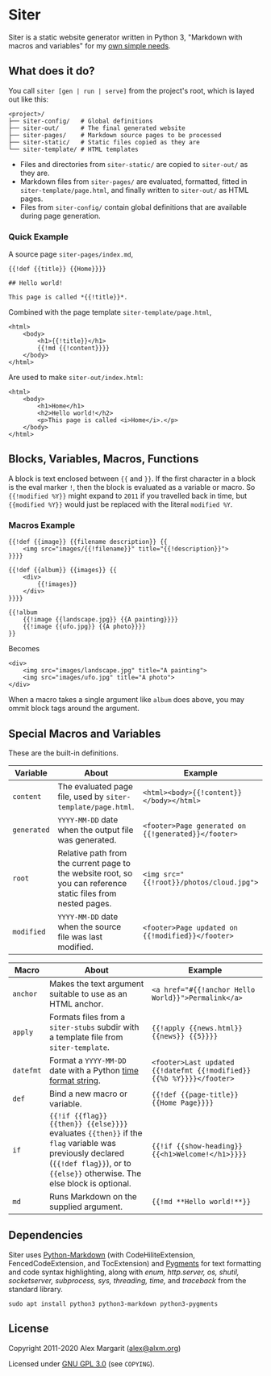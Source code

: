 # Siter

Siter is a static website generator written in Python 3, "Markdown with macros and variables" for my [own simple needs](https://www.alxm.org/ "My personal website is made with Siter").

## What does it do?

You call `siter [gen | run | serve]` from the project's root, which is layed out like this:

    <project>/
    ├── siter-config/   # Global definitions
    ├── siter-out/      # The final generated website
    ├── siter-pages/    # Markdown source pages to be processed
    ├── siter-static/   # Static files copied as they are
    └── siter-template/ # HTML templates

* Files and directories from `siter-static/` are copied to `siter-out/` as they are.
* Markdown files from `siter-pages/` are evaluated, formatted, fitted in `siter-template/page.html`, and finally written to `siter-out/` as HTML pages.
* Files from `siter-config/` contain global definitions that are available during page generation.

### Quick Example

A source page `siter-pages/index.md`,

```
{{!def {{title}} {{Home}}}}

## Hello world!

This page is called *{{!title}}*.
```

Combined with the page template `siter-template/page.html`,

    <html>
        <body>
            <h1>{{!title}}</h1>
            {{!md {{!content}}}}
        </body>
    </html>

Are used to make `siter-out/index.html`:

    <html>
        <body>
            <h1>Home</h1>
            <h2>Hello world!</h2>
            <p>This page is called <i>Home</i>.</p>
        </body>
    </html>

## Blocks, Variables, Macros, Functions

A block is text enclosed between `{{` and `}}`. If the first character in a block is the eval marker `!`, then the block is evaluated as a variable or macro. So `{{!modified %Y}}` might expand to `2011` if you travelled back in time, but `{{modified %Y}}` would just be replaced with the literal `modified %Y`.

### Macros Example

    {{!def {{image}} {{filename description}} {{
        <img src="images/{{!filename}}" title="{{!description}}">
    }}}}

    {{!def {{album}} {{images}} {{
        <div>
            {{!images}}
        </div>
    }}}}

    {{!album
        {{!image {{landscape.jpg}} {{A painting}}}}
        {{!image {{ufo.jpg}} {{A photo}}}}
    }}

Becomes

    <div>
        <img src="images/landscape.jpg" title="A painting">
        <img src="images/ufo.jpg" title="A photo">
    </div>

When a macro takes a single argument like `album` does above, you may ommit block tags around the argument.

## Special Macros and Variables

These are the built-in definitions.

Variable | About | Example
--- | --- | ---
`content` | The evaluated page file, used by `siter-template/page.html`. | `<html><body>{{!content}}</body></html>`
`generated` | `YYYY-MM-DD` date when the output file was generated. | `<footer>Page generated on {{!generated}}</footer>`
`root` | Relative path from the current page to the website root, so you can reference static files from nested pages. | `<img src="{{!root}}/photos/cloud.jpg">`
`modified` | `YYYY-MM-DD` date when the source file was last modified. | `<footer>Page updated on {{!modified}}</footer>`

Macro | About | Example
--- | --- | ---
`anchor` | Makes the text argument suitable to use as an HTML anchor. | `<a href="#{{!anchor Hello World}}">Permalink</a>`
`apply` | Formats files from a `siter-stubs` subdir with a template file from `siter-template`. | `{{!apply {{news.html}} {{news}} {{5}}}}`
`datefmt` | Format a `YYYY-MM-DD` date with a Python [time format string](https://docs.python.org/3/library/datetime.html#strftime-and-strptime-format-codes). | `<footer>Last updated {{!datefmt {{!modified}} {{%b %Y}}}}</footer>`
`def` | Bind a new macro or variable. | `{{!def {{page-title}} {{Home Page}}}}`
`if` | `{{!if {{flag}} {{then}} {{else}}}}` evaluates `{{then}}` if the `flag` variable was previously declared (`{{!def flag}}`), or to `{{else}}` otherwise. The else block is optional. | `{{!if {{show-heading}} {{<h1>Welcome!</h1>}}}}`
`md` | Runs Markdown on the supplied argument. | `{{!md **Hello world!**}}`

## Dependencies

Siter uses [Python-Markdown](https://python-markdown.github.io/) (with CodeHiliteExtension, FencedCodeExtension, and TocExtension) and [Pygments](https://pygments.org/) for text formatting and code syntax highlighting, along with *enum, http.server, os, shutil, socketserver, subprocess, sys, threading, time,* and *traceback* from the standard library.

    sudo apt install python3 python3-markdown python3-pygments

## License

Copyright 2011-2020 Alex Margarit (alex@alxm.org)

Licensed under [GNU GPL 3.0](https://www.gnu.org/licenses/gpl.html) (see `COPYING`).
